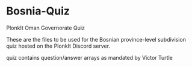 # Bosnia-Quiz
PlonkIt Oman Governorate Quiz

These are the files to be used for the Bosnian province-level subdivision quiz hosted on the PlonkIt Discord server.

quiz contains question/answer arrays as mandated by Victor Turtle

